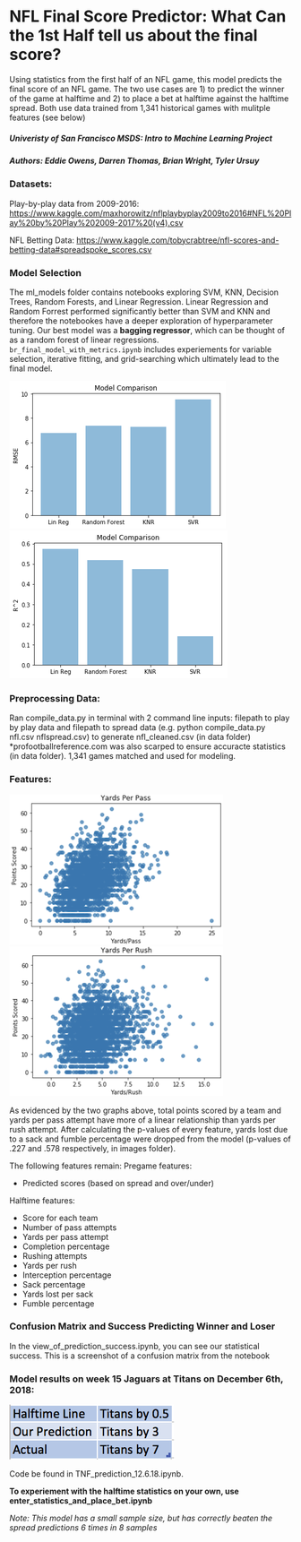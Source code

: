 # NFL Final Score Predictor: What Can the 1st Half tell us about the final score?
Using statistics from the first half of an NFL game, this model predicts the final score of an NFL game. The two use cases are 1) to predict the winner of the game at halftime and 2) to place a bet at halftime against the halftime spread. Both use data trained from 1,341 historical games with mulitple features (see below) 

##### Univeristy of San Francisco MSDS: Intro to Machine Learning Project

##### Authors: Eddie Owens, Darren Thomas, Brian Wright, Tyler Ursuy

### Datasets:
Play-by-play data from 2009-2016:
https://www.kaggle.com/maxhorowitz/nflplaybyplay2009to2016#NFL%20Play%20by%20Play%202009-2017%20(v4).csv

NFL Betting Data:
https://www.kaggle.com/tobycrabtree/nfl-scores-and-betting-data#spreadspoke_scores.csv

### Model Selection
The ml_models folder contains notebooks exploring SVM, KNN, Decision Trees, Random Forests, and Linear Regression. Linear Regression and Random Forrest performed significantly better than SVM and KNN and therefore the notebookes have a deeper exploration of hyperparameter tuning. Our best model was a **bagging regressor**, which can be thought of as a random forest of linear regressions. `br_final_model_with_metrics.ipynb` includes experiements for variable selection, iterative fitting, and grid-searching which ultimately lead to the final model.

![Alt text](images/RMSE.png?raw=true "Title")
![Alt text](images/r_squared.png?raw=true "Title")

### Preprocessing Data:
Ran compile_data.py in terminal with 2 command line inputs: filepath to play by play data and filepath to spread data (e.g. python compile_data.py nfl.csv nflspread.csv) to generate nfl_cleaned.csv (in data folder)
*profootballreference.com was also scarped to ensure accuracte statistics (in data folder). 1,341 games matched and used for modeling.

### Features:
![Alt text](images/yppa.png?raw=true "Title")
![Alt text](images/ypra.png?raw=true "Title")

As evidenced by the two graphs above, total points scored by a team and yards per pass attempt have more of a linear relationship than yards per rush attempt. After calculating the p-values of every feature, yards lost due to a sack and fumble percentage were dropped from the model (p-values of .227 and .578 respectively, in images folder).

The following features remain:
Pregame features:
- Predicted scores (based on spread and over/under)

Halftime features:
- Score for each team
- Number of pass attempts
- Yards per pass attempt
- Completion percentage
- Rushing attempts
- Yards per rush
- Interception percentage
- Sack percentage
- Yards lost per sack
- Fumble percentage

### Confusion Matrix and Success Predicting Winner and Loser
In the view_of_prediction_success.ipynb, you can see our statistical success. This is a screenshot of a confusion matrix from the notebook

### Model results on week 15 Jaguars at Titans on December 6th, 2018:
![Alt text](images/titans_jags.png?raw=true "Title")

Code be found in TNF_prediction_12.6.18.ipynb. 

**To experiement with the halftime statistics on your own, use enter_statistics_and_place_bet.ipynb**

*Note: This model has a small sample size, but has correctly beaten the spread predictions 6 times in 8 samples*

